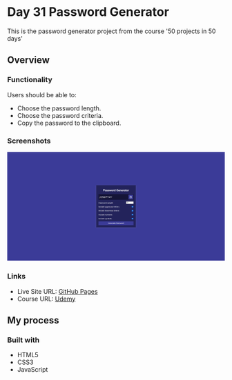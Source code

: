 # Day 31 Password Generator

This is the password generator project from the course '50 projects in 50 days'

## Overview

### Functionality

Users should be able to:

- Choose the password length.
- Choose the password criteria.
- Copy the password to the clipboard.

### Screenshots

![](/screenshots/screenshot.png)

### Links

- Live Site URL: [GitHub Pages](https://aref-akminasi.github.io/day31-password-generator/)
- Course URL: [Udemy](https://www.udemy.com/course/50-projects-50-days/?utm_source=adwords&utm_medium=udemyads&utm_campaign=WebDevelopment_v.PROF_la.EN_cc.ROWMTA-B_ti.8322&utm_content=deal4584&utm_term=_._ag_80869579591_._ad_533999956732_._kw__._de_c_._dm__._pl__._ti_dsa-774930035449_._li_1010752_._pd__._&matchtype=&gclid=EAIaIQobChMI762Pj479_wIVHJeDBx1Z6gqdEAAYASAAEgLTq_D_BwE)

## My process

### Built with

- HTML5
- CSS3
- JavaScript
